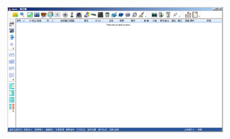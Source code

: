 ![Screenshot](https://raw.githubusercontent.com/Cryakl/Ultimate-RAT-Collection/refs/heads/main/SilverFox/WinOS/Screenshot.png)
